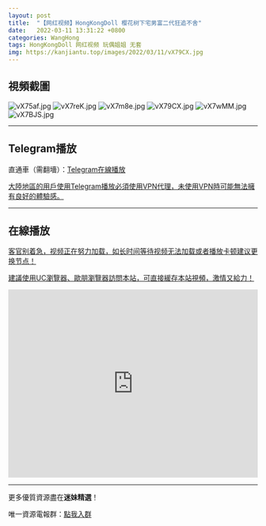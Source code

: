 ```yaml
---
layout: post
title:  "【网红视频】HongKongDoll 樱花树下宅男富二代狂追不舍"
date:   2022-03-11 13:31:22 +0800
categories: WangHong
tags: HongKongDoll 网红视频 玩偶姐姐 无套
img: https://kanjiantu.top/images/2022/03/11/vX79CX.jpg
---
```



## 視頻截圖

![vX75af.jpg](https://kanjiantu.top/images/2022/03/11/vX75af.jpg)
![vX7reK.jpg](https://kanjiantu.top/images/2022/03/11/vX7reK.jpg)
![vX7m8e.jpg](https://kanjiantu.top/images/2022/03/11/vX7m8e.jpg)
![vX79CX.jpg](https://kanjiantu.top/images/2022/03/11/vX79CX.jpg)
![vX7wMM.jpg](https://kanjiantu.top/images/2022/03/11/vX7wMM.jpg)
![vX7BJS.jpg](https://kanjiantu.top/images/2022/03/11/vX7BJS.jpg)


* * *
## Telegram播放

直通車（需翻墻）：[Telegram在線播放](https://t.me/mimeijingxuan/30)

<u>大陸地區的用戶使用Telegram播放必須使用VPN代理，未使用VPN時可能無法擁有良好的體驗感。</u> 
* * *
## 在線播放
<u>客官别着急，视频正在努力加载，如长时间等待视频无法加载或者播放卡顿建议更换节点！</u>

<u>建議使用UC瀏覽器、歐朋瀏覽器訪問本站，可直接緩存本站視頻，激情又給力！</u>
<iframe width="100%" height="380" src="https://www.xvideos.com/embedframe/68974109" frameborder="0" allowfullscreen> </iframe>

* * *
更多優質資源盡在**迷妹精選**！

唯一資源電報群：[點我入群](https://t.me/mimeijingxuan)


